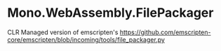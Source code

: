 # Mono.WebAssembly.FilePackager
CLR Managed version of emscripten's https://github.com/emscripten-core/emscripten/blob/incoming/tools/file_packager.py
